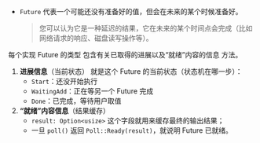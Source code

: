 - `Future` 代表一个可能还没有准备好的值，但会在未来的某个时候准备好。
    > 您可以认为它是一种延迟的结果，它在未来的某个时间点会完成（比如网络请求的响应、磁盘读写操作等）。

每个实现 Future 的类型 包含有关已取得的进展以及“就绪”内容的信息 方法。 
1. **进展信息**（当前状态）
	就是这个 Future 的当前状态（状态机在哪一步）：
	- `Start`：还没开始执行
	- `WaitingAdd`：正在等另一个 Future 完成
	- `Done`：已完成，等待用户取值
2. **“就绪”内容信息**（结果缓存）
	- `result: Option<usize>` 这个字段就用来缓存最终的输出结果；
	- 一旦 `poll()` 返回 `Poll::Ready(result)`，就说明 Future 已就绪。